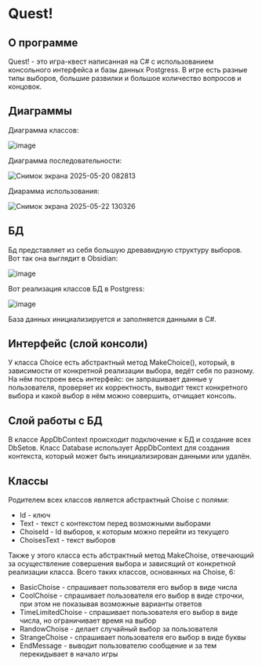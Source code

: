 # Quest!
## О программе
Quest! - это игра-квест написанная на C# с использованием консольного интерфейса и базы данных Postgress. В игре есть разные типы выборов, большие развилки и большое количество вопросов и концовок.
## Диаграммы
Диаграмма классов:

![image](https://github.com/user-attachments/assets/0f6822f8-6af2-4136-83a2-bf9cf0da4392)

Диаграмма последовательности:

![Снимок экрана 2025-05-20 082813](https://github.com/user-attachments/assets/728cac2f-53fd-483c-8cbc-1acd1dfe2a55)

Диарамма использования:

![Снимок экрана 2025-05-22 130326](https://github.com/user-attachments/assets/000ba8a5-4eda-49ee-a48d-a5501888a304)
## БД
Бд представляет из себя большую древавидную структуру выборов. Вот так она выглядит в Obsidian:

![image](https://github.com/user-attachments/assets/11ee4a31-f050-46b8-ac0a-ea540ff6c44a)

Вот реализация классов БД в Postgress:

![image](https://github.com/user-attachments/assets/745d85c9-0b53-4f25-a542-c6c0fd1f9309)

База данных инициализируется и заполняется данными в C#.
## Интерфейс (слой консоли)
У класса Choice есть абстрактный метод MakeChoice(), который, в зависимости от конкретной реализации выбора, ведёт себя по разному. На нём построен весь интерфейс: он запрашивает данные у пользователя, проверяет их корректность, выводит текст конкретного выбора и какой выбор в нём можно совершить, отчищает консоль.

## Слой работы с БД
В классе AppDbContext происходит подключение к БД и создание всех DbSetов. Класс Database использует AppDbContext для создания контекста, который может быть инициализирован данными или удалён.

## Классы
Родителем всех классов является абстрактный Choise с полями:
- Id - ключ
- Text - текст с контекстом перед возможными выборами
- ChoiseId - Id выборов, к которым можно перейти из текущего
- ChoisesText - текст выборов

Также у этого класса есть абстрактный метод MakeChoise, отвечающий за осуществление совершения выбора и зависящий от конкретной реализации класса. Всего таких классов, основанных на Choise, 6:
- BasicChoise - спрашивает пользователя его выбор в виде числа
- CoolChoise - cпрашивает пользователя его выбор в виде строчки, при этом не показывая возможные варианты ответов
- TimeLimitedChoise - cпрашивает пользователя его выбор в виде числа, но ограничивает время на выбор
- RandowChoise - делает случайный выбор за пользователя
- StrangeChoise - cпрашивает пользователя его выбор в виде буквы
- EndMessage - выводит пользователю сообщение и за тем перекидывает в начало игры
